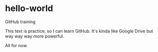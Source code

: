 # hello-world
GitHub training

This text is practice, so I can learn GitHub. It's kinda like Google Drive but
way
way
way
more powerful.

All for now.
